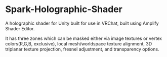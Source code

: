 # Spark-Holographic-Shader
A holographic shader for Unity built for use in VRChat, built using Amplify Shader Editor.

It has three zones which can be masked either via image textures or vertex colors(R,G,B, exclusive), local mesh/worldspace texture alignment, 3D triplanar texture projection, fresnel adjustment, and transparency options.
